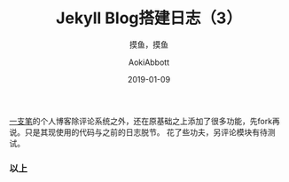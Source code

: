 ﻿---
layout:     post
title:      "Jekyll Blog搭建日志（3）"
subtitle:   "摸鱼，摸鱼"
date:       2019-01-09
author:     "AokiAbbott"
header-img: "img/bg-default.jpg"
tags:
   - Jekyll 
   - 技术日志
---

[一支笔](https://yizibi.github.io)的个人博客除评论系统之外，还在原基础之上添加了很多功能，先fork再说。只是其现使用的代码与之前的日志脱节。
花了些功夫，另评论模块有待测试。

	
### 以上 